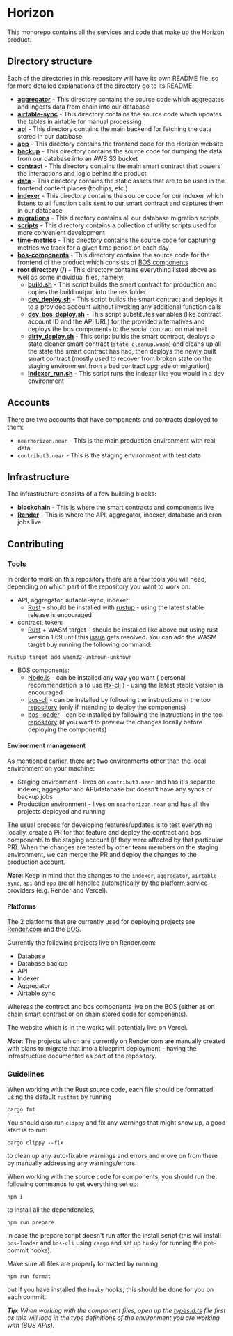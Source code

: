 # Horizon

This monorepo contains all the services and code that make up the Horizon product.

## Directory structure

Each of the directories in this repository will have its own README file, so for
more detailed explanations of the directory go to its README.

- **[aggregator](./aggregator)** - This directory contains the source code which
  aggregates and ingests data from chain into our database
- **[airtable-sync](./airtable-sync)** - This directory contains the source code
  which updates the tables in airtable for manual processing
- **[api](./api)** - This directory contains the main backend for fetching the data
  stored in our database
- **[app](./app)** - This directory contains the frontend code for the Horizon
  website
- **[backup](./backup)** - This directory contains the source code for dumping
  the data from our database into an AWS S3 bucket
- **[contract](./contract)** - This directory contains the main smart contract
  that powers the interactions and logic behind the product
- **[data](./data)** - This directory contains the static assets that are to be
  used in the frontend content places (tooltips, etc.)
- **[indexer](./indexer)** - This directory contains the source code for our
  indexer which listens to all function calls sent to our smart contract and
  captures them in our database
- **[migrations](./migrations)** - This directory contains all our database
  migration scripts
- **[scripts](./scripts)** - This directory contains a collection of utility
  scripts used for more convenient development
- **[time-metrics](./time-metrics)** - This directory contains the source code
  for capturing metrics we track for a given time period on each day
- **[bos-components](./bos-components)** - This directory contains the source code
  for the frontend of the product which consists of [BOS components](https://docs.near.org/bos)
- **root directory (/)** - This directory contains everything listed above
  as well as some individual files, namely:
  - **[build.sh](./build.sh)** - This script builds the smart contract for production
    and copies the build output into the res folder
  - **[dev_deploy.sh](./dev_deploy.sh)** - This script builds the smart contract
    and deploys it to a provided account without invoking any additional
    function calls
  - **[dev_bos_deploy.sh](./dev_bos_deploy.sh)** - This script substitutes
    variables (like contract account ID and the API URL) for the provided
    alternatives and deploys the bos components to the social contract on mainnet
  - **[dirty_deploy.sh](./dirty_deploy.sh)** - This script builds the smart
    contract, deploys a state cleaner smart contract (`state_cleanup.wasm`) and
    cleans up all the state the smart contract has had, then deploys the newly
    built smart contract (mostly used to recover from broken state on the staging
    environment from a bad contract upgrade or migration)
  - **[indexer_run.sh](./indexer_run.sh)** - This script runs the indexer like
    you would in a dev environment

## Accounts

There are two accounts that have components and contracts deployed to them:

- `nearhorizon.near` - This is the main production environment with real
  data
- `contribut3.near` - This is the staging environment with test data

## Infrastructure

The infrastructure consists of a few building blocks:

- **blockchain** - This is where the smart contracts and components live
- **[Render](https://render.com)** - This is where the API, aggregator,
  indexer, database and cron jobs live

## Contributing

### Tools

In order to work on this repository there are a few tools you will need,
depending on which part of the repository you want to work on:

- API, aggregator, airtable-sync, indexer:
  - [Rust](https://www.rust-lang.org/) - should be installed with
    [rustup](https://rustup.rs/) - using the latest stable release is encouraged
- contract, token:
  - [Rust](https://www.rust-lang.org/) + WASM target - should be installed like
    above but using rust version 1.69 until this
    [issue](https://github.com/near/nearcore/issues/9143) gets resolved. You can
    add the WASM target buy running the following command:

```shell
rustup target add wasm32-unknown-unknown
```

- BOS components:
  - [Node.js](https://nodejs.org/en) - can be installed any way you want (
    personal recommendation is to use [rtx-cli](https://github.com/jdxcode/rtx)
    ) - using the latest stable version is encouraged
  - [bos-cli](https://github.com/bos-cli-rs/bos-cli-rs) - can be installed by
    following the instructions in the tool
    [repository](https://github.com/bos-cli-rs/bos-cli-rs#install) (only if
    intending to deploy the components)
  - [bos-loader](https://github.com/near/bos-loader) - can be installed by
    following the instructions in the tool
    [repository](https://github.com/near/bos-loader/releases) (if you want
    to preview the changes locally before deploying the components)

#### Environment management

As mentioned earlier, there are two environments other than the local environment
on your machine:

- Staging environment - lives on `contribut3.near` and has it's separate indexer,
  aggegator and API/database but doesn't have any syncs or backup jobs
- Production environment - lives on `nearhorizon.near` and has all the projects
  deployed and running

The usual process for developing features/updates is to test everything locally,
create a PR for that feature and deploy the contract and bos components to the
staging account (if they were affected by that particular PR).
When the changes are tested by other team members on the staging environment,
we can merge the PR and deploy the changes to the production account.

**_Note_**: Keep in mind that the changes to the `indexer`, `aggregator`,
`airtable-sync`, `api` and `app` are all handled automatically by the platform
service providers (e.g. Render and Vercel).

#### Platforms

The 2 platforms that are currently used for deploying projects are [Render.com](https://render.com)
and the [BOS](https://near.org).

Currently the following projects live on Render.com:

- Database
- Database backup
- API
- Indexer
- Aggregator
- Airtable sync

Whereas the contract and bos components live on the BOS (either as on chain
smart contract or on chain stored code for components).

The website which is in the works will potentialy live on Vercel.

**_Note_**: The projects which are currently on Render.com are manually created
with plans to migrate that into a blueprint deployment - having the infrastructure
documented as part of the repository.

### Guidelines

When working with the Rust source code, each file should be formatted using
the default `rustfmt` by running

```shell
cargo fmt
```

You should also run `clippy` and fix any warnings that might show up, a good
start is to run:

```shell
cargo clippy --fix
```

to clean up any auto-fixable warnings and errors and move on from there by
manually addressing any warnings/errors.

When working with the source code for components, you should run the following
commands to get everything set up:

```shell
npm i
```

to install all the dependencies,

```shell
npm run prepare
```

in case the prepare script doesn't run after the install script (this will
install `bos-loader` and `bos-cli` using `cargo` and set up `husky` for
running the pre-commit hooks).

Make sure all files are properly formatted by running

```shell
npm run format
```

but if you have installed the `husky` hooks, this should be done for you on
each commit.

**_Tip_**: _When working with the component files, open up the
[types.d.ts](./bos-components/types.d.ts) file first as this will load in the type
definitions of the environment you are working with (BOS APIs)._
